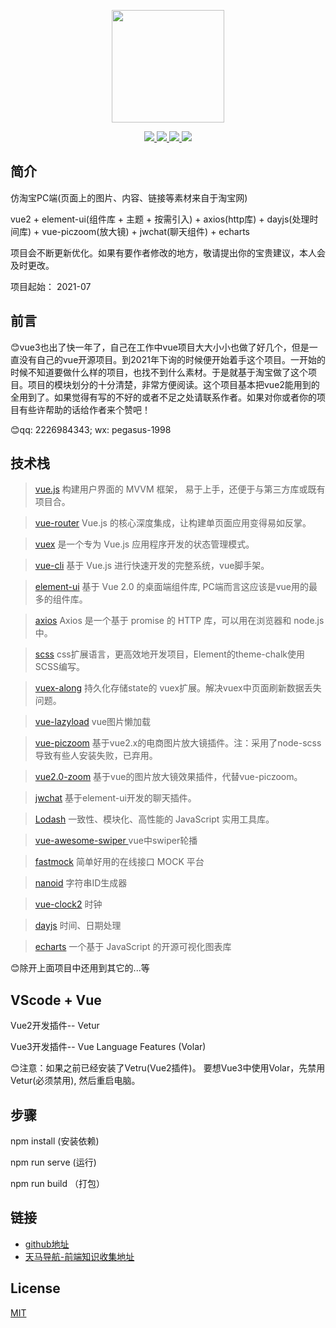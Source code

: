 <p align="center">
  <a href="https://github.com/pegasus-1998/vue2-taobao.git" target="_blank">
    <img width="180" src="https://cn.vuejs.org/images/logo.svg">
  </a>
</p>

<p align="center">
  <a href="https://github.com/vuejs/vue">
    <img src="https://img.shields.io/badge/vue-2.0-brightgreen.svg" >
  </a>
  <a href="https://github.com/ElemeFE/element">
    <img src="https://img.shields.io/badge/element--ui-2.x-blue">
  </a>
  <a href="https://github.com/826327700/vue-piczoom">
    <img src="https://img.shields.io/badge/piczoom-1.x-blue">
  </a>
  <a href="https://github.com/boenfu/vuex-along">
    <img src="https://img.shields.io/badge/along-1.x-blue">
  </a>
</p>

## 简介

仿淘宝PC端(页面上的图片、内容、链接等素材来自于淘宝网)

vue2 + element-ui(组件库 + 主题 + 按需引入) + axios(http库) + dayjs(处理时间库) + vue-piczoom(放大镜) + jwchat(聊天组件) + echarts

项目会不断更新优化。如果有要作者修改的地方，敬请提出你的宝贵建议，本人会及时更改。

项目起始： 2021-07

## 前言

:blush:vue3也出了快一年了，自己在工作中vue项目大大小小也做了好几个，但是一直没有自己的vue开源项目。到2021年下询的时候便开始着手这个项目。一开始的时候不知道要做什么样的项目，也找不到什么素材。于是就基于淘宝做了这个项目。项目的模块划分的十分清楚，非常方便阅读。这个项目基本把vue2能用到的全用到了。如果觉得有写的不好的或者不足之处请联系作者。如果对你或者你的项目有些许帮助的话给作者来个赞吧！

:blush:qq: 2226984343; wx: pegasus-1998

## 技术栈

> [vue.js](https://cn.vuejs.org/) 构建用户界面的 MVVM 框架， 易于上手，还便于与第三方库或既有项目合。

> [vue-router](https://router.vuejs.org/zh/) Vue.js 的核心深度集成，让构建单页面应用变得易如反掌。

> [vuex](https://vuex.vuejs.org/zh/) 是一个专为 Vue.js 应用程序开发的状态管理模式。

> [vue-cli](https://cli.vuejs.org/zh/) 基于 Vue.js 进行快速开发的完整系统，vue脚手架。

> [element-ui](https://element.eleme.cn/#/zh-CN) 基于 Vue 2.0 的桌面端组件库, PC端而言这应该是vue用的最多的组件库。

> [axios](https://www.w3cschool.cn/jquti/) Axios 是一个基于 promise 的 HTTP 库，可以用在浏览器和 node.js中。

> [scss](https://www.sass.hk/docs/) css扩展语言，更高效地开发项目，Element的theme-chalk使用SCSS编写。

> [vuex-along](https://www.npmjs.com/package/vuex-along) 持久化存储state的 vuex扩展。解决vuex中页面刷新数据丢失问题。

> [vue-lazyload](https://github.com/hilongjw/vue-lazyload) vue图片懒加载

> [vue-piczoom](https://www.npmjs.com/package/vue-piczoom/v/1.0.6) 基于vue2.x的电商图片放大镜插件。注：采用了node-scss导致有些人安装失败，已弃用。

> [vue2.0-zoom](https://github.com/jsonpeter/vue2.0-zoom) 基于vue的图片放大镜效果插件，代替vue-piczoom。

> [jwchat](https://codegi.gitee.io/jwchatdoc/) 基于element-ui开发的聊天插件。

> [Lodash](https://www.lodashjs.com/) 一致性、模块化、高性能的 JavaScript 实用工具库。

> [vue-awesome-swiper ](https://github.com/surmon-china/vue-awesome-swiper/tree/v3.1.3) vue中swiper轮播

> [fastmock](https://fastmock.site/#/) 简单好用的在线接口 MOCK 平台

> [nanoid](https://github.com/ai/nanoid/) 字符串ID生成器

> [vue-clock2](https://www.npmjs.com/package/vue-clock2) 时钟

> [dayjs](https://dayjs.gitee.io/docs/zh-CN/installation/installation) 时间、日期处理

> [echarts](https://echarts.apache.org/zh/index.html) 一个基于 JavaScript 的开源可视化图表库

:blush:除开上面项目中还用到其它的...等

## VScode + Vue

Vue2开发插件-- Vetur

Vue3开发插件-- Vue Language Features (Volar)

:blush:注意：如果之前已经安装了Vetru(Vue2插件)。 要想Vue3中使用Volar，先禁用Vetur(必须禁用), 然后重启电脑。

## 步骤

npm install  (安装依赖)

npm run serve  (运行)

npm run build  （打包）

## 链接

- [github地址](https://github.com/pegasus-1998)
- [天马导航-前端知识收集地址](http://pgs98.com)

## License

[MIT](https://github.com/pegasus-1998/vue2-taobao/blob/master/LICENSE)
